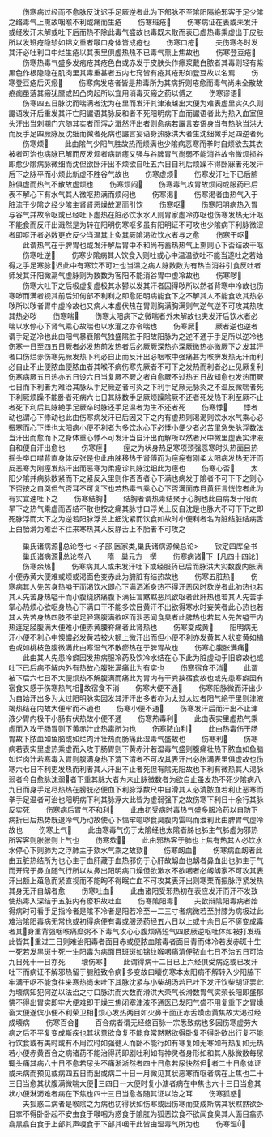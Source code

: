 <!-- { "loadSidebar": true } -->
　　伤寒病过经而不愈脉反沈迟手足厥逆者此为下部脉不至隂阳隔絶邪客于足少隂之络毒气上熏故咽喉不利或痛而生疮
　　伤寒班疮
　　伤寒病证在表或未发汗或经发汗未解或吐下后而热不除此毒气盛故也毒既未散而表已虚热毒乘虚出于皮肤所以发班疮隐轸如锦文重者喉口身体皆成疮也
　　伤寒口疮
　　夫伤寒冬时发其汗必吐利口中烂生疮以其表里俱虚热热不已毒气熏上焦故也
　　伤寒登豆疮
　　伤寒热毒气盛多发疱疮其疮色白或赤发于皮肤头作瘭浆戴白脓者其毒则轻有紫黒色作根隐隐在肌肉里其毒重甚者五内七窍皆有疮其疮形如登豆故以名焉
　　伤寒登豆疮后灭瘢
　　伤寒病发疮者皆是热毒所为其病折则疮愈而毒气尚未全散故疮痂虽落其瘢犹黡或凹凸肉起所以宜用消毒灭瘢之药以傅之
　　伤寒谬语
　　伤寒四五日脉沈而喘满者沈为在里而发汗其津液越出大便为难表虚里实久久则讝语发汗后重发其汗亡阳讝语其脉反和者不死阳明病下血而讝语者此为热入血室但头汗出当刺期门穴随其实者而泻之濈然汗出者则愈病若讝言妄语身当有热脉当洪大而反手足四厥脉反沈细而微者死病也讝言妄语身热脉洪大者生沈细微手足四逆者死
　　伤寒烦
　　此由隂气少阳气胜故热而烦满也少隂病恶寒而拳时自烦欲去其衣被者可治也病脉已解而反发烦者病新瘥又强与谷脾胃气尚弱不能消谷故令微烦损谷即愈少隂病脉微细而沈但欲卧汗出不烦欲自吐五六日自利后烦躁不得卧寐者死发汗后下之脉平而小烦此新虚不胜谷气故也
　　伤寒虚烦
　　伤寒发汗吐下已后腑脏俱虚而热气不散故虚烦也
　　伤寒烦闷
　　伤寒毒气攻胃故烦闷或服药已后表不解心下有水气其人微呕热满而烦闷也
　　伤寒渇
　　伤寒渇者由热气入于脏流于少隂之经少隂主肾肾恶燥故渇而引饮
　　伤寒呕
　　伤寒阳明病热入胃与谷气并故令呕或已经吐下虚热在脏必饮水水入则胃家虚冷亦呕也伤寒发热无汗呕不能食而反汗出濈然是为转在阳明伤寒呕多虽有阳明证不可攻也少隂病下利脉微涩者即呕汗者必数更衣反少当温其上灸其厥隂渇欲饮水者与之愈
　　伤寒干呕
　　此谓热气在于脾胃也或发汗解后胃中不和尚有蓄热热气上熏则心下否结故干呕
　　伤寒吐逆
　　伤寒少隂病其人饮食入则吐或心中温温欲吐不能当遂吐之若始得之手足寒脉迟此中有寒饮不可吐也当温之病人脉数数为有热当消谷引食反吐者师发其汗阳微鬲气虚脉则为数数为客阳不能消谷胃中虚冷故也
　　伤寒哕
　　伤寒大吐下之后极虚复虚极其水鬰以发其汗者因得哕所以然者背寒中冷故也伤寒哕而满者视其前后知何部不利利之即愈阳明病能食下之不解其人不能食攻其热必哕所以哕者胃中虚冷故也又病人本虚伏热在胃则胸满胸满则气逆气逆不可攻其热攻其热必哕
　　伤寒喘
　　伤寒太阳病下之微喘者外未解故也夫发汗后饮水者必喘以水停心下肾气乘心故喘也以水灌之亦令喘也
　　伤寒厥
　　厥者逆也逆者谓手足逆冷也此由阳气暴衰隂气独盛隂胜于阳故阳脉为之逆不通于手足所以逆冷也伤寒一日至四五日厥者必发热前发热者后必厥厥深热亦深厥微热亦微厥下之发其汗者口伤烂赤伤寒先厥发热下利必自止而反汗出必咽喉中强痛甚为喉痹发热无汗而利必自止不止便脓血便脓血者其喉不痹伤寒先厥者不可下之发热而利者必止见厥复利伤寒病厥五日热亦五日设六日当复厥不厥之者自愈厥不过热五日故知愈也发热而厥七日而下利者为难治其脉从手足厥逆者可灸之下利手足厥无脉灸之不温反微喘者死下利厥烦躁不能卧者死病六七日其脉数手足厥烦躁隂厥不还者死发热下利至厥不止者死下利后其脉絶手足厥卒时脉还手足温者为生不还者死
　　伤寒悸
　　悸者动也谓心下悸动也此由伤寒病发汗已后因又下之内有虚热则渇渇则饮水水气乘心必振寒而心下悸也太阳病小便不利者为多饮水心下必悸小便少者必苦里急失脉浮数法当汗出而愈而下之身体重心悸不可发汗当自汗出而解所以然者尺中微里虚表实津液自和便自汗出愈也
　　伤寒痓
　　痓之为状身热足寒项颈强恶寒时头热面目热摇头卒口噤背直身体反张是也此由胏移热于肾傅而为痓痓有刚柔太阳病发热无汗而反恶寒为刚痓发热汗出而恶寒为柔痓诊其脉沈细此为痓也
　　伤寒心否
　　太阳少隂并病脉数紧而下之紧反入里则作否否者心下满也病发于隂者不可下下之则心下否按之自耎但气否耳不可复下也若热毒气乘心心下否满面赤目黄狂言恍惚者此为有实宜速吐下之
　　伤寒结胸
　　结胸者谓热毒结聚于心胸也此由病发于阳而早下之热气乘虚而否结不散也按之痛其脉寸口浮关上反自沈是也脉大不可下下之即死脉浮而大下之为逆若阳脉浮关上细沈紧而饮食如故时小便利者名为脏结脏结病舌上白胎滑为难治不往来寒热其人反静舌上不胎者不可攻之




　　巢氏诸病源总论卷七
<子部,医家类,巢氏诸病源候总论>
　　钦定四库全书
　　巢氏诸病源总论卷八
　　隋　巢元方　撰
　　伤寒病诸下【凡四十四论】
　　伤寒余热
　　伤寒病其人或未发汗吐下或经服药已后而脉洪大实数腹内胀满小便赤黄大便难或烦或渇面色变赤此为腑脏有结热故也
　　伤寒五脏热
　　伤寒病其人先苦身热嗌干而渇饮水即心下满洒淅身热不得汗恶风时欬逆者此肺热也若其人先苦身热嗌干而小腹绕脐痛腹下满狂言黙黙恶风欲呕者此肝热也若其人先苦手掌心热烦心欲呕身热心下满口干不能多饮目黄汗不出欲得寒水时妄笑者此心热也若其人先苦身热四肢不举足胫寒腹满欲呕而泄恶闻食臭者此脾热也若其人先苦嗌干内热连足胫腹满大便难小便赤黄腰脊痛者此肾热也
　　伤寒变成黄
　　阳明病无汗小便不利心中懊憹必发黄若被火额上微汗出而但小便不利亦发黄其人状变黄如橘色或如桃枝色腹微满此由寒湿气不散瘀热在于脾胃故也
　　伤寒心腹胀满痛
　　此由其人先患冷癖因发热病服冷药及饮冷水结在心下此为脏虚动于旧癖故也或吐下已后病不解内外有热故心腹胀满痛此为有实也
　　伤寒宿食不消
　　此谓被下后六七日不大便烦热不解腹满而痛此为胃内有干粪挟宿食故也或先患寒癖因有宿食又感于伤寒热气相故宿食不消
　　伤寒大便不通
　　伤寒阳脉微而汗出少为自始汗出多为太过阳明脉实因发其汗汗出多者亦为太过太过者阳气絶于里则津液竭热结在内故大便牢而不通也
　　伤寒小便不通
　　伤寒发汗后而汗出不止津液少胃内极干小肠有伏热故小便不通
　　伤寒热毒利
　　此由表实里虚热气乘虚而入攻于肠胃则下黄赤汁此热毒所为也
　　伤寒脓血利
　　此由热毒伤于肠胃故下脓血如鱼脑或如烂肉汁壮热而肠痛此湿毒气盛故也
　　伤寒利
　　伤寒病若表实里虚热乘虚而入攻于肠胃则下黄赤汁若湿毒气盛则腹痛壮热下脓血如鱼脑如烂肉汁若寒毒入胃则腹满身热下清下清者不可攻其表汗出必胀满表里俱虚故也伤寒六七日不利更发热而利者其人汗出不止者死但有隂无阳故也下利有微热其人渇脉弱者今自愈脉沈弱者下重其脉大者为未止脉微数者为欲自止虽发热不死少隂病八九日而身手足尽热热在膀胱必便血下利脉浮数尺中自滑其人必清脓血若利止恶寒而拳手足温者可治也阳明病下利其脉浮大此皆为虚弱强下之故伤寒下利日十余行其脉反实死
　　伤寒病后胃气不和利
　　此由初受病时毒热气盛多服冷药以自防下病折已后热势既退冷气乃动故使心下愊牢噫哕食臭腹内雷鸣而泄利此由脾胃气虚冷故也
　　伤寒上气
　　此由寒毒气伤于太隂经也太隂者胏也胏主气胏虚为邪热所客客则胀胀则上气也
　　伤寒欬
　　此由邪热客于肺也上焦有热其人必饮水水停心下则肺为之浮肺主于欬水气乘之故欬
　　伤寒衂血
　　伤寒病血衂者此由五脏热结所为也心主于血肝藏于血热邪伤于心肝故衂血也衂者鼻血出也肺主于气而开窍于鼻血随气行所以从鼻出阳明病口燥但欲漱水不欲咽者必衂衂家不可攻其表汗出额上葅急而紧直视而不能眴不得眠亡血不可攻其表汗出则寒栗而振脉浮紧发热其身无汗自衂者愈
　　伤寒吐血
　　此由诸阳受邪热初在表应发汗而汗不发致使热毒入深结于五脏内有瘀积故吐血
　　伤寒隂阳毒
　　夫欲辩隂阳毒病者始得病时可看手足指冷者是隂不冷者是阳若冷至一二三寸者病微若至肘膝为病极过此难治隂阳毒病无常也或初得病便有毒或服汤药经五六日以上或十余日后不瘥变成毒者其身重背强咽喉痛糜粥不下毒气攻心心腹烦痛短气四肢厥逆呕吐体如被打发斑此皆其重过三日则难治阳毒者面目赤或便脓血隂毒者面目青而体冷若发赤斑十生一死若发黒斑十死一生阳毒为病面目斑斑如锦纹喉咽痛清便脓血七日不治五日可治九日死十一日亦死
　　壊伤寒
　　此谓得病十二日已上六经俱受病讫或已发汗吐下而病证不解邪热留于腑脏致令病多变故曰壊伤寒本太阳病不解转入少阳脇下牢满干呕不能食往来寒热尚未吐下其脉沈紧与小柴胡汤若已吐下发汗饮柴胡证罢此为壊病知犯何逆以法治之寸口脉洪而大数而滑洪大荣气长滑数胃气实荣长阳即盛郁怫不得出胃实即牢大便难即干燥三焦闭塞津液不通医已发阳气盛不用复重下之胃燥畜大便遂傧小便不利荣卫相烦心发热两目如火鼻干面正赤舌燥齿黄焦故大渇过经成壊病
　　伤寒百合
　　百合病者谓无经络百脉一宗悉致病也多因伤寒虚劳大病之后不平复变成斯疾也其状意欲食复不能食常黙黙欲得卧复不得卧欲出行复不能行饮食或有美时或有不用饮时如强徤人而卧不能行如有寒复如无寒如有热复如无热若小便赤黄百合之病诸药不能治得药即剧吐利如有神灵者身形如和其人脉微数每尿辄头痛其病六十日不愈若尿头不痛淅淅然者四十日愈若尿快然但者二十日愈体证或未病而预见或病四五日而出或病二十日一月微见其状恶寒而呕者病在上焦也二十三日当愈其状腹满微喘大便三四日一大便时复小溏者病在中焦也六十三日当愈其状小便淋沥难者病在下焦也四十三日当愈各随其证以治之耳
　　伤寒狐惑
　　夫狐惑二病者是喉隂之为病也初得状如伤寒或因伤寒而变成斯病其状黙黙欲卧目挛不得卧卧起不安虫食于喉咽为惑食于隂肛为狐恶饮食不欲闻食臭其人面目翕赤翕黒翕白食于上部其声嗄食于下部其咽干此皆由湿毒气所为也
　　伤寒湿

